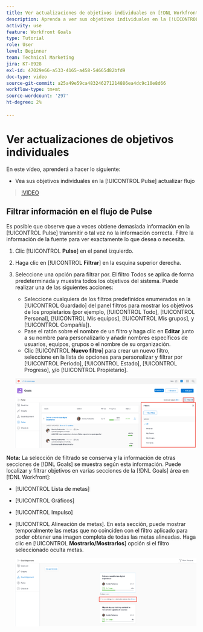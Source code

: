 ```yaml
---
title: Ver actualizaciones de objetivos individuales en [!DNL Workfront Goals]
description: Aprenda a ver sus objetivos individuales en la [!UICONTROL Pulse] actualizar flujo en [!DNL Goals].
activity: use
feature: Workfront Goals
type: Tutorial
role: User
level: Beginner
team: Technical Marketing
jira: KT-8928
exl-id: 47029e66-a533-4165-a458-54665d82bfd9
doc-type: video
source-git-commit: a25a49e59ca483246271214886ea4dc9c10e8d66
workflow-type: tm+mt
source-wordcount: '297'
ht-degree: 2%

---
```


# Ver actualizaciones de objetivos individuales

En este vídeo, aprenderá a hacer lo siguiente:

* Vea sus objetivos individuales en la [!UICONTROL Pulse] actualizar flujo

>[!VIDEO](https://video.tv.adobe.com/v/335200/?quality=12&learn=on)

## Filtrar información en el flujo de Pulse

Es posible que observe que a veces obtiene demasiada información en la [!UICONTROL Pulse] transmitir o tal vez no la información correcta. Filtre la información de la fuente para ver exactamente lo que desea o necesita.

1. Clic [!UICONTROL **Pulse**] en el panel izquierdo.
1. Haga clic en [!UICONTROL **Filtrar**] en la esquina superior derecha.
1. Seleccione una opción para filtrar por. El filtro Todos se aplica de forma predeterminada y muestra todos los objetivos del sistema. Puede realizar una de las siguientes acciones:

   * Seleccione cualquiera de los filtros predefinidos enumerados en la [!UICONTROL Guardado] del panel filtros para mostrar los objetivos de los propietarios (por ejemplo, [!UICONTROL Todo], [!UICONTROL Personal], [!UICONTROL Mis equipos], [!UICONTROL Mis grupos], y [!UICONTROL Compañía]).
   * Pase el ratón sobre el nombre de un filtro y haga clic en **Editar** junto a su nombre para personalizarlo y añadir nombres específicos de usuarios, equipos, grupos o el nombre de su organización.
   * Clic [!UICONTROL **Nuevo filtro**] para crear un nuevo filtro, seleccione en la lista de opciones para personalizar y filtrar por [!UICONTROL Periodo], [!UICONTROL Estado], [!UICONTROL Progreso], y/o [!UICONTROL Propietario].

   ![Una imagen de la [!UICONTROL Filtros] panel en [!DNL Workfront Goals]](assets/18-workfront-goals-pulse-stream.png)

**Nota:** La selección de filtrado se conserva y la información de otras secciones de [!DNL Goals] se muestra según esta información. Puede localizar y filtrar objetivos en varias secciones de la [!DNL Goals] área en [!DNL Workfront]:

* [!UICONTROL Lista de metas]
* [!UICONTROL Gráficos]
* [!UICONTROL Impulso]
* [!UICONTROL Alineación de metas]. En esta sección, puede mostrar temporalmente las metas que no coinciden con el filtro aplicado para poder obtener una imagen completa de todas las metas alineadas. Haga clic en [!UICONTROL **Mostrarlo/Mostrarlos**] opción si el filtro seleccionado oculta metas.

  ![](assets/19-workfront-goals-filter-show-it.png)
